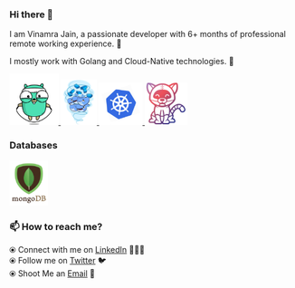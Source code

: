 ### Hi there 👋

I am Vinamra Jain, a passionate developer with 6+ months of professional remote working experience. 🎯

I mostly work with Golang and Cloud-Native technologies. 🚀


<p float="left">
  <a href="https://golang.org/" target="_blank" >
    <img src="./assets/golang.gif"  height="90" />
  </a>
  <a href="https://www.docker.com/" target="_blank" >
    <img src="./assets/docker.gif"  height="80" /> 
  </a>
  <a href="https://kubernetes.io/" target="_blank" >
    <img src="./assets/k8s.gif"  height="75" />
  </a>
  <a href="https://tekton.dev/" target="_blank" >
    <img src="./assets/tekton.png"  height="75" />
  </a>
 </p>

 ### Databases

 <p float="left">
  <a href="https://www.mongodb.com/" target="_blank" >
    <img src="./assets/mongo.gif" height="80" />
  </a>
</p>

### 📫 How to reach me? 

  ⦿ Connect with me on [LinkedIn](https://www.linkedin.com/in/vinamra-jain-2b5682128/) 👨🏻‍💻 <br>
  ⦿ Follow me on [Twitter](https://twitter.com/jvinamra776) 🐦 <br>
  ⦿ Shoot Me an [Email](mailto:jvinamra776@gmail.com) 💌 <br>